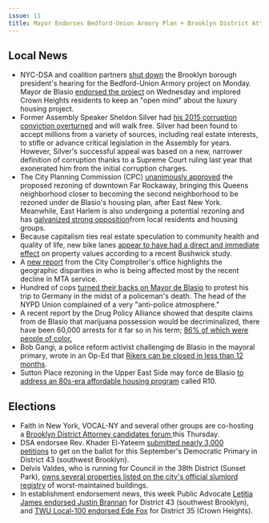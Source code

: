 ```yaml
---
issue: 11
title: Mayor Endorses Bedford-Union Armory Plan + Brooklyn District Attorney Forum this Thursday
---
```


## Local News
* NYC-DSA and coalition partners [shut down](https://www.dnainfo.com/new-york/20170711/downtown-brooklyn/pfizer-bedford-union-armory-development-hearing-shut-down-protests) the Brooklyn borough president's hearing for the Bedford-Union Armory project on Monday. Mayor de Blasio [endorsed the project](https://ny.curbed.com/2017/7/13/15966632/crown-heights-armory-de-blasio-support) on Wednesday and implored Crown Heights residents to keep an "open mind" about the luxury housing project.  
* Former Assembly Speaker Sheldon Silver had [his 2015 corruption conviction overturned](https://www.nytimes.com/2017/07/13/nyregion/sheldon-silvers-conviction-is-overturned.html) and will walk free. Silver had been found to accept millions from a variety of sources, including real estate interests, to stifle or advance critical legislation in the Assembly for years. However, Silver's successful appeal was based on a new, narrower definition of corruption thanks to a Supreme Court ruling last year that exonerated him from the initial corruption charges.
* The City Planning Commission (CPC) [unanimously approved](http://citylimits.org/2017/07/10/far-rockaway-rezoning-sails-through-city-planning-commission/) the proposed rezoning of downtown Far Rockaway, bringing this Queens neighborhood closer to becoming the second neighborhood to be rezoned under de Blasio's housing plan, after East New York. Meanwhile, East Harlem is also undergoing a potential rezoning and has [galvanized strong opposition](http://citylimits.org/2017/07/14/east-harlem-rezoning-hearing-residents-beg-brewer-to-vote-no/)from local residents and housing groups.
* Because capitalism ties real estate speculation to community health and quality of life, new bike lanes [appear to have had a direct and immediate effect](https://www.dnainfo.com/new-york/20170713/bushwick/bike-lane-property-bushwick-gentrification-lane-bikes-rent-sales-price) on property values according to a recent Bushwick study.
* A [new report](http://comptroller.nyc.gov/reports/the-human-cost-of-subway-delays-a-survey-of-new-york-city-riders/) from the City Comptroller's office highlights the geographic disparities in who is being affected most by the recent decline in MTA service.
* Hundred of cops [turned their backs on Mayor de Blasio](http://thehill.com/blogs/blog-briefing-room/news/341541-hundreds-of-nypd-cops-turn-backs-to-de-blasio-in-protest-at) to protest his trip to Germany in the midst of a policeman's death. The head of the NYPD Union complained of a very "anti-police atmosphere."
* A recent report by the Drug Policy Alliance showed that despite claims from de Blasio that marijuana possession would be decriminalized, there have been 60,000 arrests for it far so in his term; [86% of which were people of color.](http://www.nydailynews.com/new-york/cops-busted-60-000-pot-de-blasio-years-article-1.3318638)
* Bob Gangi, a police reform activist challenging de Blasio in the mayoral primary, wrote in an Op-Ed that [Rikers can be closed in less than 12 months](http://www.nydailynews.com/opinion/rikers-close-year-article-1.3318440).​
* Sutton Place rezoning in the Upper East Side may force de Blasio [to address an 80s-era affordable housing program](http://www.amny.com/real-estate/sutton-place-rezoning-plan-may-force-de-blasio-to-address-affordable-housing-program-1.13795409) called R10.  

## Elections
* Faith in New York, VOCAL-NY and several other groups are co-hosting a [Brooklyn District Attorney candidates forum ](https://www.facebook.com/events/1290410854402316/)this Thursday.
* DSA endorsee Rev. Khader El-Yateem [submitted nearly 3,000 petitions](http://www.brooklyneagle.com/articles/2017/7/10/el-yateem-will-file-2850-petition-signatures-get-ballot) to get on the ballot for this September's Democratic Primary in District 43 (southwest Brooklyn).
* Delvis Valdes, who is running for Council in the 38th District (Sunset Park), [owns several properties listed on the city's official slumlord registry](http://www.brooklyndaily.com/stories/2017/28/br-council-candidate-valdes-bad-landlord-2017-07-14-bk.html) of worst-maintained buildings.
* In establishment endorsement news, this week Public Advocate [Letitia James endorsed Justin Brannan](http://www.brooklyneagle.com/articles/2017/7/14/james-endorses-brannan-bay-ridge%E2%80%99s-council-seat) for District 43 (southwest Brooklyn), and [TWU Local-100 endorsed Ede Fox](https://www.brooklyneagle.com/articles/2017/7/11/ede-fox-hopes-twu-support-drives-her-primary-win) for District 35 (Crown Heights).  
